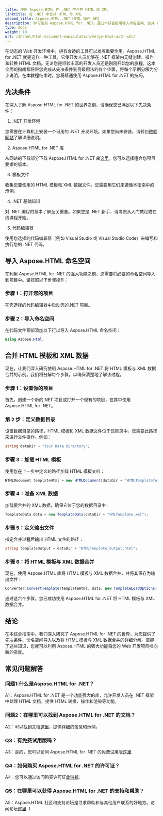 ```yaml
---
title: 使用 Aspose.HTML 在 .NET 中合并 HTML 和 XML
linktitle: 在 .NET 中合并 HTML 与 XML
second_title: Aspose.HTML .NET HTML 操作 API
description: 学习使用 Aspose.HTML for .NET。通过本综合指南导入命名空间、合并 HTML 与 XML 并增强您的 Web 开发技能。
type: docs
weight: 18
url: /zh/net/html-document-manipulation/merge-html-with-xml/
---
```


在动态的 Web 开发环境中，拥有合适的工具可以发挥重要作用。Aspose.HTML for .NET 就是这样一种工具，它使开发人员能够在 .NET 框架内无缝创建、操作和转换 HTML 文档。无论您是经验丰富的开发人员还是刚刚开始您的旅程，这本全面的指南都将带您完成从先决条件到高级用法的各个步骤，将每个示例分解为分步说明。在本教程结束时，您将精通使用 Aspose.HTML for .NET 的技巧。

## 先决条件

在深入了解 Aspose.HTML for .NET 的世界之前，请确保您已满足以下先决条件：

1. .NET 开发环境

您需要在计算机上安装一个可用的 .NET 开发环境。如果您尚未安装，请转到[微软网站](https://docs.microsoft.com/en-us/dotnet/core/install/)了解详细说明。

2. Aspose.HTML for .NET 库

从网站的下载部分下载 Aspose.HTML for .NET 库[这里](https://releases.aspose.com/html/net/)。您可以选择适合您项目要求的版本。

3. 模板文件

收集您要使用的 HTML 模板和 XML 数据文件。您需要用它们来遵循本指南中的示例。

4. .NET 基础知识

对 .NET 编程的基本了解至关重要。如果您是 .NET 新手，请考虑从入门教程或在线课程开始。

5. 代码编辑器

使用您选择的代码编辑器（例如 Visual Studio 或 Visual Studio Code）来编写和执行您的 .NET 代码。

## 导入 Aspose.HTML 命名空间

在利用 Aspose.HTML for .NET 的强大功能之前，您需要将必要的命名空间导入到项目中。请按照以下步骤操作：

### 步骤 1：打开您的项目

在您选择的代码编辑器中启动您的.NET 项目。

### 步骤 2：导入命名空间

在代码文件顶部添加以下行以导入 Aspose.HTML 命名空间：

```csharp
using Aspose.Html;
```

## 合并 HTML 模板和 XML 数据

现在，让我们深入研究使用 Aspose.HTML for .NET 将 HTML 模板与 XML 数据合并的示例。我们将分解每个步骤，以确保清楚地了解该过程。

### 步骤 1：设置你的项目

首先，创建一个新的.NET 项目或打开一个现有的项目，在其中使用 Aspose.HTML for .NET。

### 第 2 步：定义数据目录

设置数据目录的路径，HTML 模板和 XML 数据文件位于该目录中。您需要此路径来进行文件操作。例如：

```csharp
string dataDir = "Your Data Directory";
```

### 步骤 3：加载 HTML 模板

使用您在上一步中定义的路径加载 HTML 模板文档：

```csharp
HTMLDocument templateHtml = new HTMLDocument(dataDir + "HTMLTemplateforXML.html");
```

### 步骤 4：准备 XML 数据

加载要合并的 XML 数据，确保它位于您的数据目录中：

```csharp
TemplateData data = new TemplateData(dataDir + "XMLTemplate.xml");
```

### 步骤 5：定义输出文件

指定合并过程后输出 HTML 文件的路径：

```csharp
string templateOutput = dataDir + "HTMLTemplate_Output.html";
```

### 步骤 6：将 HTML 模板与 XML 数据合并

现在，使用 Aspose.HTML 库将 HTML 模板与 XML 数据合并，并将其保存为输出文件：

```csharp
Converter.ConvertTemplate(templateHtml, data, new TemplateLoadOptions(), templateOutput);
```

通过这六个步骤，您已成功使用 Aspose.HTML for .NET 将 HTML 模板与 XML 数据合并。

## 结论

在本综合指南中，我们深入研究了 Aspose.HTML for .NET 的世界，为您提供了先决条件、命名空间导入以及将 HTML 模板与 XML 数据合并的详细分解。掌握了这些知识，您就可以利用 Aspose.HTML 的强大功能将您的 Web 开发项目推向新的高度。

## 常见问题解答

### 问题1:什么是Aspose.HTML for .NET？

A1：Aspose.HTML for .NET 是一个功能强大的库，允许开发人员在 .NET 框架中处理 HTML 文档，提供 HTML 转换、操作和渲染等功能。

### 问题2：在哪里可以找到 Aspose.HTML for .NET 的文档？

 A2：可以找到文档[这里](https://reference.aspose.com/html/net/)，提供详细的信息和示例。

### Q3：有免费试用版吗？

 A3：是的，您可以访问 Aspose.HTML for .NET 的免费试用版[这里](https://releases.aspose.com/).

### Q4：如何购买 Aspose.HTML for .NET 的许可证？

 A4：您可以通过访问购买许可证[此链接](https://purchase.aspose.com/buy).

### Q5：在哪里可以获得 Aspose.HTML for .NET 的支持和帮助？

 A5：Aspose.HTML 社区和支持论坛是寻求帮助和与其他用户联系的好地方。访问论坛[这里](https://forum.aspose.com/).
f